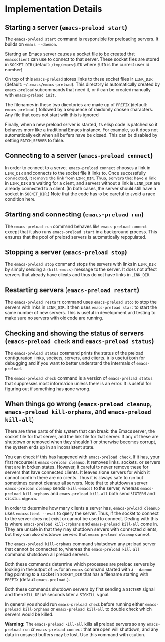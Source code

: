 # Implementation Details

## Starting a server (`emacs-preload start`)

The `emacs-preload start` command is responsible for preloading servers.  It
builds on `emacs --daemon`.

Starting an Emacs server causes a socket file to be created that `emacsclient`
can use to connect to that server.  These socket files are stored in
`SOCKET_DIR` (default: `/tmp/emacs$UID` where `$UID` is the current user id
number).

On top of this `emacs-preload` stores links to these socket files in
`LINK_DIR` (default: `~/.emacs/emacs-preload`).  This directory is
automatically created by `emacs-preload` subcommands that need it, or it can
be created manually with `emacs-preload init`.

The filenames in these two directories are made up of `PREFIX` (default:
`emacs-preload-`) followed by a sequence of randomly chosen characters.  Any
file that does not start with this is ignored.

Finally, when a new preload server is started, its elisp code is patched so it
behaves more like a traditional Emacs instance.  For example, so it does not
automatically exit when all buffers have be closed.  This can be disabled by
setting `PATCH_SERVER` to false.

## Connecting to a server (`emacs-preload connect`)

In order to connect to a server, `emacs-preload connect` chooses a link in
`LINK_DIR` and connects to the socket file it links to.  Once successfully
connected, it remove the link from `LINK_DIR`.  Thus, servers that have a link
in `LINK_DIR` are waiting for a client, and servers without a link in
`LINK_DIR` are already connected to a client.  (In both cases, the server
should still have a socket in `SOCKET_DIR`.)  Note that the code has to be
careful to avoid a race condition here.

## Starting and connecting (`emacs-preload run`)

The `emacs-preload run` command behaves like `emacs-preload connect` except
that it also runs `emacs-preload start` in a background process.  This ensures
that the pool of preload servers is automatically repopulated.

## Stopping a server (`emacs-preload stop`)

The `emacs-preload stop` command stops the servers with links in `LINK_DIR` by
simply sending a `(kill-emacs)` message to the server.  It does not affect
servers that already have clients and thus do not have links in `LINK_DIR`.

## Restarting servers (`emacs-preload restart`)

The `emacs-preload restart` command uses `emacs-preload stop` to stop the
servers with links in `LINK_DIR`.  It then uses `emacs-preload start` to start
the same number of new servers.  This is useful in development and testing to
make sure no servers with old code are running.

## Checking and showing the status of servers (`emacs-preload check` and `emacs-preload status`)

The `emacs-preload status` command prints the status of the preload
configuration, links, sockets, servers, and clients.  It is useful both for
debugging and if you want to better understand the intermals of
`emacs-preload`.

The `emacs-preload check` command is a version of `emacs-preload status` that
suppresses most information unless there is an error.  It is useful for
figuring out if something has gone wrong.

## When things go wrong (`emacs-preload cleanup`, `emacs-preload kill-orphans`, and `emacs-preload kill-all`)

There are three parts of this system that can break: the Emacs server, the
socket file for that server, and the link file for that server.  If any of
these are shutdown or removed when they shouldn't or otherwise becomes
corrupt, the system ends up in an inconsistent state.

You can check if this has happened with `emacs-preload check`.  If it has,
your first recourse is `emacs-preload cleanup`.  It removes links, sockets, or
servers that are in broken states.  However, it careful to never remove these
for servers that have connected clients.  It leaves alone servers for which it
cannot confirm there are no clients.  Thus it is always safe to run but
sometimes cannot cleanup all servers.  Note that to shutdown a server
`eamcs-preload cleanup` sends `(kill-emacs)` to the server, whereas
`emacs-preload kill-orphans` and `emacs-preload kill-all` both send `SIGTERM`
and `SIGKILL` signals.

In order to determine how many clients a server has, `emacs-preload cleanup`
uses `emacsclient --eval` to query the server.  Thus, if the socket to connect
to the server does not exist or cannot be used to connect.  Dealing with this
is where `emacs-preload kill-orphans` and `emacs-preload kill-all` come in.
They are unsafe in that they may shutdown servers with connected clients, but
they can also shutdown servers that `emacs-preload cleanup` cannot.

The `emacs-preload kill-orphans` command shutsdown any preload server that
cannot be connected to, whereas the `emacs-preload kill-all` command shutsdown
all preload servers.

Both these commands determine which processes are preload servers by looking
in the output of `ps` for an `emacs` command started with a `--daemon` flag
pointing to a socket in `SOCKET_DIR` that has a filename starting with
`PREFIX` (default `emacs-preload-`).

Both these commands shutdown servers by first sending a `SIGTERM` signal and
then `KILL_DELAY` seconds later a `SIGKILL` signal.

In general you should run `emacs-preload check` before running either
`emacs-preload kill-orphans` or `emacs-preload kill-all` to double check which
servers would be killed.

**Warning:** The `emacs-preload kill-all` kills all preload servers so any
`emacs-preload run` or `emacs-preload connect` that are open will shutdown,
and any data in unsaved buffers may be lost. Use this command with caution.
